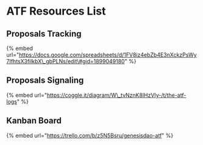 # ATF Resources List

## Proposals Tracking

{% embed url="https://docs.google.com/spreadsheets/d/1FV8iz4ebZb4E3nXckzPsWy7IfhtsX3filkbX\_gbPLNs/edit\#gid=1899049180" %}

## Proposals Signaling 

{% embed url="https://coggle.it/diagram/W\_tvNznK8lHzVIy-/t/the-atf-logs" %}

## **Kanban Board**

{% embed url="https://trello.com/b/z5N5Bsru/genesisdao-atf" %}

